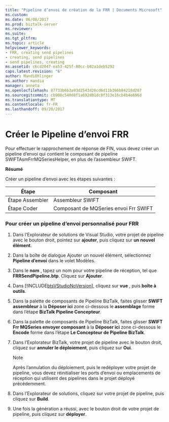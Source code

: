 ```yaml
---
title: "Pipeline d’envoi de création de la FRR | Documents Microsoft"
ms.custom: 
ms.date: 06/08/2017
ms.prod: biztalk-server
ms.reviewer: 
ms.suite: 
ms.tgt_pltfrm: 
ms.topic: article
helpviewer_keywords:
- FRR, creating send pipelines
- creating, send pipelines
- send pipelines, creating
ms.assetid: c6cd2047-ea53-425f-80cc-b02a1deb5292
caps.latest.revision: "6"
author: MandiOhlinger
ms.author: mandia
manager: anneta
ms.openlocfilehash: 87733b6b3a93d2543d26cd6d11b366b84218d207
ms.sourcegitcommit: cb908c540d8f1a692d01dc8f313e16cb4b4e696d
ms.translationtype: MT
ms.contentlocale: fr-FR
ms.lasthandoff: 09/20/2017
---
```

# <a name="creating-the-frr-send-pipeline"></a>Créer le Pipeline d’envoi FRR
Pour effectuer le rapprochement de réponse de FIN, vous devez créer un pipeline d’envoi qui contient le composant de pipeline SWIFTAsmFrrMQSeriesHelper, en plus de l’assembleur SWIFT.  
  
 **Résumé**  
  
 Créer un pipeline d’envoi avec les étapes suivantes :  
  
|Étape|Composant|  
|-----------|---------------|  
|Étape Assembler|Assembleur SWIFT|  
|Étape Coder|Composant de MQSeries envoi Frr SWIFT|  
  
### <a name="to-create-a-custom-send-pipeline-for-frr"></a>Pour créer un pipeline d’envoi personnalisé pour FRR  
  
1.  Dans l’Explorateur de solutions de Visual Studio, votre projet de pipeline avec le bouton droit, pointez sur **ajouter**, puis cliquez sur **un nouvel élément**.  
  
2.  Dans la boîte de dialogue Ajouter un nouvel élément, sélectionnez **Pipeline d’envoi** dans le volet Modèles.  
  
3.  Dans le **nom** , tapez un nom pour votre pipeline de réception, tel que **FRRSendPipeline.btp**. Cliquez sur **Ajouter**.  
  
4.  Dans [!INCLUDE[btsVStudioNoVersion](../../includes/btsvstudionoversion-md.md)], cliquez sur **vue** , puis **boîte à outils**.  
  
5.  Dans la palette de composants de Pipeline BizTalk, faites glisser **SWIFT assembleur** à la **Déposer ici** zone ci-dessous le **assemblage** forme dans l’étape **BizTalk Pipeline Concepteur**.  
  
6.  Dans la palette de composants de Pipeline BizTalk, faites glisser **SWIFT Frr MQSeries envoyer composant** à la **Déposer ici** zone ci-dessous le **Encode** forme dans l’étape  **Le Concepteur de Pipeline BizTalk**.  
  
7.  Dans l’Explorateur BizTalk, votre projet de pipeline avec le bouton droit, cliquez sur **annuler le déploiement**, puis cliquez sur **Oui**.  
  
    > [!NOTE]
    >  Après l’annulation du déploiement, puis le redéployer votre projet de pipeline, vous devez réinitialiser les ports d’envoi ou emplacements de réception qui utilisent des pipelines dans le projet déployé précédemment.  
  
8.  Dans l’Explorateur de solutions, cliquez sur votre projet de pipeline, puis cliquez sur **Build**.  
  
9. Une fois la génération a réussi, avec le bouton droit de votre projet de pipeline, puis cliquez sur **déployer**.